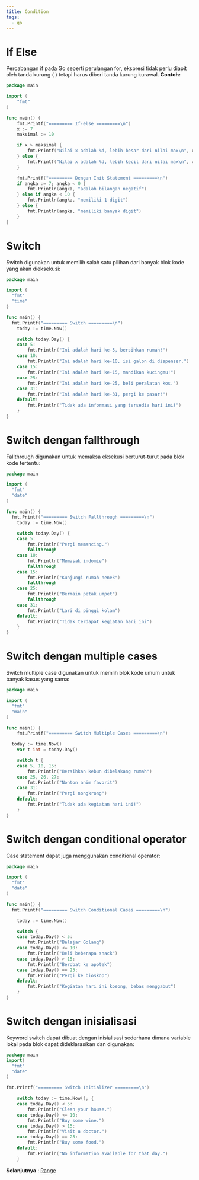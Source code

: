 ```yaml
---
title: Condition
tags:
  - go
---
```


# If Else

Percabangan if pada Go seperti perulangan for, ekspresi tidak perlu diapit oleh tanda kurung ( ) tetapi harus diberi tanda kurung kurawal.
**Contoh:**

```go
package main

import (
	"fmt"
)

func main() {
	fmt.Printf("========= If-else =========\n")
	x := 7
	maksimal := 10

	if x > maksimal {
		fmt.Printf("Nilai x adalah %d, lebih besar dari nilai max\n", x)
	} else {
		fmt.Printf("Nilai x adalah %d, lebih kecil dari nilai max\n", x)
	}

	fmt.Printf("========= Dengan Init Statement =========\n")
	if angka := 7; angka < 0 {
		fmt.Println(angka, "adalah bilangan negatif")
	} else if angka < 10 {
		fmt.Println(angka, "memiliki 1 digit")
	} else {
		fmt.Println(angka, "memiliki banyak digit")
	}
}
```

# Switch

Switch digunakan untuk memilih salah satu pilihan dari banyak blok kode yang akan dieksekusi:

```go
package main

import {
  "fmt"
  "time"
}

func main() {
  fmt.Printf("========= Switch =========\n")
	today := time.Now()

	switch today.Day() {
	case 5:
		fmt.Println("Ini adalah hari ke-5, bersihkan rumah!")
	case 10:
		fmt.Println("Ini adalah hari ke-10, isi galon di dispenser.")
	case 15:
		fmt.Println("Ini adalah hari ke-15, mandikan kucingmu!")
	case 25:
		fmt.Println("Ini adalah hari ke-25, beli peralatan kos.")
	case 31:
		fmt.Println("Ini adalah hari ke-31, pergi ke pasar!")
	default:
		fmt.Println("Tidak ada informasi yang tersedia hari ini!")
	}
}
```

# Switch dengan fallthrough

Fallthrough digunakan untuk memaksa eksekusi berturut-turut pada blok kode tertentu:

```go
package main

import (
  "fmt"
  "date"
)

func main() {
  fmt.Printf("========= Switch Fallthrough =========\n")
	today := time.Now()

	switch today.Day() {
	case 5:
		fmt.Println("Pergi memancing.")
		fallthrough
	case 10:
		fmt.Println("Memasak indomie")
		fallthrough
	case 15:
		fmt.Println("Kunjungi rumah nenek")
		fallthrough
	case 25:
		fmt.Println("Bermain petak umpet")
		fallthrough
	case 31:
		fmt.Println("Lari di pinggi kolam")
	default:
		fmt.Println("Tidak terdapat kegiatan hari ini")
	}
}
```

# Switch dengan multiple cases

Switch multiple case digunakan untuk memlih blok kode umum untuk banyak kasus yang sama:

```go
package main

import (
  "fmt"
  "main"
)

func main() {
	fmt.Printf("========= Switch Multiple Cases =========\n")

  today := time.Now()
	var t int = today.Day()

	switch t {
	case 5, 10, 15:
		fmt.Println("Bersihkan kebun dibelakang rumah")
	case 25, 26, 27:
		fmt.Println("Nonton anim favorit")
	case 31:
		fmt.Println("Pergi nongkrong")
	default:
		fmt.Println("Tidak ada kegiatan hari ini!")
	}
}
```

# Switch dengan conditional operator

Case statement dapat juga menggunakan conditional operator:

```go
package main

import (
  "fmt"
  "date"
)

func main() {
  fmt.Printf("========= Switch Conditional Cases =========\n")

	today := time.Now()

	switch {
	case today.Day() < 5:
		fmt.Println("Belajar Golang")
	case today.Day() <= 10:
		fmt.Println("Beli beberapa snack")
	case today.Day() > 15:
		fmt.Println("Berobat ke apotek")
	case today.Day() == 25:
		fmt.Println("Pergi ke bioskop")
	default:
		fmt.Println("Kegiatan hari ini kosong, bebas menggabut")
	}
}
```

# Switch dengan inisialisasi

Keyword switch dapat dibuat dengan inisialisasi sederhana dimana variable lokal pada blok dapat dideklarasikan dan digunakan:

```go
package main
import(
  "fmt"
  "date"
)

fmt.Printf("========= Switch Initializer =========\n")

	switch today := time.Now(); {
	case today.Day() < 5:
		fmt.Println("Clean your house.")
	case today.Day() <= 10:
		fmt.Println("Buy some wine.")
	case today.Day() > 15:
		fmt.Println("Visit a doctor.")
	case today.Day() == 25:
		fmt.Println("Buy some food.")
	default:
		fmt.Println("No information available for that day.")
	}
```

**Selanjutnya** : [Range](range.md)